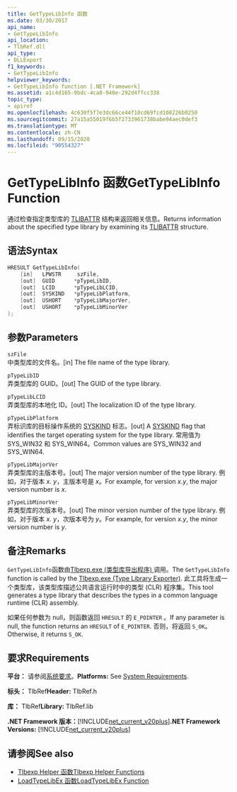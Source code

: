 ```yaml
---
title: GetTypeLibInfo 函数
ms.date: 03/30/2017
api_name:
- GetTypeLibInfo
api_location:
- TlbRef.dll
api_type:
- DLLExport
f1_keywords:
- GetTypeLibInfo
helpviewer_keywords:
- GetTypeLibInfo function [.NET Framework]
ms.assetid: a1c4d165-9bdc-4ca8-940e-292d4ffcc338
topic_type:
- apiref
ms.openlocfilehash: 4c630f5f7e3dc66ce44f10cd69fcd108226b0250
ms.sourcegitcommit: 27a15a55019f6b5f2733961738babe94aec0def3
ms.translationtype: MT
ms.contentlocale: zh-CN
ms.lasthandoff: 09/15/2020
ms.locfileid: "90554327"
---
```

# <a name="gettypelibinfo-function"></a><span data-ttu-id="a03b3-102">GetTypeLibInfo 函数</span><span class="sxs-lookup"><span data-stu-id="a03b3-102">GetTypeLibInfo Function</span></span>
<span data-ttu-id="a03b3-103">通过检查指定类型库的 [TLIBATTR](/windows/win32/api/oaidl/ns-oaidl-tlibattr) 结构来返回相关信息。</span><span class="sxs-lookup"><span data-stu-id="a03b3-103">Returns information about the specified type library by examining its [TLIBATTR](/windows/win32/api/oaidl/ns-oaidl-tlibattr) structure.</span></span>  
  
## <a name="syntax"></a><span data-ttu-id="a03b3-104">语法</span><span class="sxs-lookup"><span data-stu-id="a03b3-104">Syntax</span></span>  
  
```cpp  
HRESULT GetTypeLibInfo(  
    [in]   LPWSTR     szFile,  
    [out]  GUID      *pTypeLibID,  
    [out]  LCID      *pTypeLibLCID,  
    [out]  SYSKIND   *pTypeLibPlatform,  
    [out]  USHORT    *pTypeLibMajorVer,  
    [out]  USHORT    *pTypeLibMinorVer  
);  
```  
  
## <a name="parameters"></a><span data-ttu-id="a03b3-105">参数</span><span class="sxs-lookup"><span data-stu-id="a03b3-105">Parameters</span></span>  
 `szFile`  
 <span data-ttu-id="a03b3-106">中类型库的文件名。</span><span class="sxs-lookup"><span data-stu-id="a03b3-106">[in] The file name of the type library.</span></span>  
  
 `pTypeLibID`  
 <span data-ttu-id="a03b3-107">弄类型库的 GUID。</span><span class="sxs-lookup"><span data-stu-id="a03b3-107">[out] The GUID of the type library.</span></span>  
  
 `pTypeLibLCID`  
 <span data-ttu-id="a03b3-108">弄类型库的本地化 ID。</span><span class="sxs-lookup"><span data-stu-id="a03b3-108">[out] The localization ID of the type library.</span></span>  
  
 `pTypeLibPlatform`  
 <span data-ttu-id="a03b3-109">弄标识库的目标操作系统的 [SYSKIND](/windows/win32/api/oaidl/ne-oaidl-syskind) 标志。</span><span class="sxs-lookup"><span data-stu-id="a03b3-109">[out] A [SYSKIND](/windows/win32/api/oaidl/ne-oaidl-syskind) flag that identifies the target operating system for the type library.</span></span> <span data-ttu-id="a03b3-110">常用值为 SYS_WIN32 和 SYS_WIN64。</span><span class="sxs-lookup"><span data-stu-id="a03b3-110">Common values are SYS_WIN32 and SYS_WIN64.</span></span>  
  
 `pTypeLibMajorVer`  
 <span data-ttu-id="a03b3-111">弄类型库的主版本号。</span><span class="sxs-lookup"><span data-stu-id="a03b3-111">[out] The major version number of the type library.</span></span> <span data-ttu-id="a03b3-112">例如，对于版本 *x. y*，主版本号是 *x*。</span><span class="sxs-lookup"><span data-stu-id="a03b3-112">For example, for version *x.y*, the major version number is *x*.</span></span>  
  
 `pTypeLibMinorVer`  
 <span data-ttu-id="a03b3-113">弄类型库的次版本号。</span><span class="sxs-lookup"><span data-stu-id="a03b3-113">[out] The minor version number of the type library.</span></span> <span data-ttu-id="a03b3-114">例如，对于版本 *x. y*，次版本号为 *y*。</span><span class="sxs-lookup"><span data-stu-id="a03b3-114">For example, for version *x.y*, the minor version number is *y*.</span></span>  
  
## <a name="remarks"></a><span data-ttu-id="a03b3-115">备注</span><span class="sxs-lookup"><span data-stu-id="a03b3-115">Remarks</span></span>  
 <span data-ttu-id="a03b3-116">`GetTypeLibInfo`函数由[Tlbexp.exe (类型库导出程序) ](../../tools/tlbexp-exe-type-library-exporter.md)调用。</span><span class="sxs-lookup"><span data-stu-id="a03b3-116">The `GetTypeLibInfo` function is called by the [Tlbexp.exe (Type Library Exporter)](../../tools/tlbexp-exe-type-library-exporter.md).</span></span> <span data-ttu-id="a03b3-117">此工具将生成一个类型库，该类型库描述公共语言运行时中的类型 (CLR) 程序集。</span><span class="sxs-lookup"><span data-stu-id="a03b3-117">This tool generates a type library that describes the types in a common language runtime (CLR) assembly.</span></span>  
  
 <span data-ttu-id="a03b3-118">如果任何参数为 null，则函数返回 `HRESULT` 的 `E_POINTER` 。</span><span class="sxs-lookup"><span data-stu-id="a03b3-118">If any parameter is null, the function returns an `HRESULT` of `E_POINTER`.</span></span> <span data-ttu-id="a03b3-119">否则，将返回 `S_OK`。</span><span class="sxs-lookup"><span data-stu-id="a03b3-119">Otherwise, it returns `S_OK`.</span></span>  
  
## <a name="requirements"></a><span data-ttu-id="a03b3-120">要求</span><span class="sxs-lookup"><span data-stu-id="a03b3-120">Requirements</span></span>  
 <span data-ttu-id="a03b3-121">**平台：** 请参阅[系统要求](../../get-started/system-requirements.md)。</span><span class="sxs-lookup"><span data-stu-id="a03b3-121">**Platforms:** See [System Requirements](../../get-started/system-requirements.md).</span></span>  
  
 <span data-ttu-id="a03b3-122">**标头：** TlbRef</span><span class="sxs-lookup"><span data-stu-id="a03b3-122">**Header:** TlbRef.h</span></span>  
  
 <span data-ttu-id="a03b3-123">**库：** TlbRef</span><span class="sxs-lookup"><span data-stu-id="a03b3-123">**Library:** TlbRef.lib</span></span>  
  
 <span data-ttu-id="a03b3-124">**.NET Framework 版本：**[!INCLUDE[net_current_v20plus](../../../../includes/net-current-v20plus-md.md)]</span><span class="sxs-lookup"><span data-stu-id="a03b3-124">**.NET Framework Versions:** [!INCLUDE[net_current_v20plus](../../../../includes/net-current-v20plus-md.md)]</span></span>  
  
## <a name="see-also"></a><span data-ttu-id="a03b3-125">请参阅</span><span class="sxs-lookup"><span data-stu-id="a03b3-125">See also</span></span>

- [<span data-ttu-id="a03b3-126">Tlbexp Helper 函数</span><span class="sxs-lookup"><span data-stu-id="a03b3-126">Tlbexp Helper Functions</span></span>](index.md)
- [<span data-ttu-id="a03b3-127">LoadTypeLibEx 函数</span><span class="sxs-lookup"><span data-stu-id="a03b3-127">LoadTypeLibEx Function</span></span>](/previous-versions/windows/desktop/api/oleauto/nf-oleauto-loadtypelibex)
